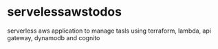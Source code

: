 # servelessawstodos
serverless aws application to manage tasls using terraform, lambda, api gateway, dynamodb and cognito
